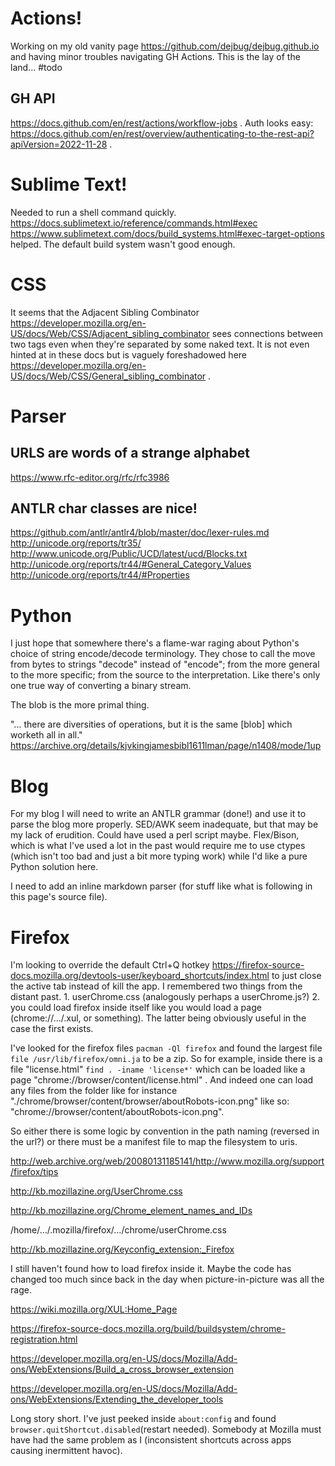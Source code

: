 # Actions!

Working on my old vanity page https://github.com/dejbug/dejbug.github.io and having minor troubles navigating GH Actions. This is the lay of the land... #todo

## GH API

https://docs.github.com/en/rest/actions/workflow-jobs . Auth looks easy: https://docs.github.com/en/rest/overview/authenticating-to-the-rest-api?apiVersion=2022-11-28 .

# Sublime Text!

Needed to run a shell command quickly. https://docs.sublimetext.io/reference/commands.html#exec  https://www.sublimetext.com/docs/build_systems.html#exec-target-options helped. The default build system wasn't good enough.

# CSS

It seems that the Adjacent Sibling Combinator https://developer.mozilla.org/en-US/docs/Web/CSS/Adjacent_sibling_combinator sees connections between two tags even when they're separated by some naked text. It is not even hinted at in these docs but is vaguely foreshadowed here <https://developer.mozilla.org/en-US/docs/Web/CSS/General_sibling_combinator> .

# Parser

## URLS are words of a strange alphabet

https://www.rfc-editor.org/rfc/rfc3986

## ANTLR char classes are nice!

https://github.com/antlr/antlr4/blob/master/doc/lexer-rules.md
http://unicode.org/reports/tr35/
http://www.unicode.org/Public/UCD/latest/ucd/Blocks.txt
http://unicode.org/reports/tr44/#General_Category_Values
http://unicode.org/reports/tr44/#Properties


# Python

I just hope that somewhere there's a flame-war raging about Python's choice of string encode/decode terminology. They chose to call the move from bytes to strings "decode" instead of "encode"; from the more general to the more specific; from the source to the interpretation. Like there's only one true way of converting a binary stream.

The blob is the more primal thing.

"... there are diversities of operations, but it is the same [blob] which worketh all in all." https://archive.org/details/kjvkingjamesbibl1611lman/page/n1408/mode/1up


# Blog

For my blog I will need to write an ANTLR grammar (done!) and use it to parse the blog more properly. SED/AWK seem inadequate, but that may be my lack of erudition. Could have used a perl script maybe. Flex/Bison, which is what I've used a lot in the past would require me to use ctypes (which isn't too bad and just a bit more typing work) while I'd like a pure Python solution here.

I need to add an inline markdown parser (for stuff like what is following in this page's source file).

# Firefox

I'm looking to override the default Ctrl+Q hotkey https://firefox-source-docs.mozilla.org/devtools-user/keyboard_shortcuts/index.html to just close the active tab instead of kill the app. I remembered two things from the distant past. 1. userChrome.css (analogously perhaps a userChrome.js?) 2. you could load firefox inside itself like you would load a page (chrome://.../.xul, or something). The latter being obviously useful in the case the first exists.

I've looked for the firefox files `pacman -Ql firefox` and found the largest file `file /usr/lib/firefox/omni.ja` to be a zip. So for example, inside there is a file "license.html" `find . -iname 'license*'` which can be loaded like a page "chrome://browser/content/license.html" . And indeed one can load any files from the folder like for instance "./chrome/browser/content/browser/aboutRobots-icon.png" like so: "chrome://browser/content/aboutRobots-icon.png".

So either there is some logic by convention in the path naming (reversed in the url?) or there must be a manifest file to map the filesystem to uris.

http://web.archive.org/web/20080131185141/http://www.mozilla.org/support/firefox/tips

http://kb.mozillazine.org/UserChrome.css

http://kb.mozillazine.org/Chrome_element_names_and_IDs

/home/.../.mozilla/firefox/.../chrome/userChrome.css

http://kb.mozillazine.org/Keyconfig_extension:_Firefox

I still haven't found how to load firefox inside it. Maybe the code has changed too much since back in the day when picture-in-picture was all the rage.

https://wiki.mozilla.org/XUL:Home_Page

https://firefox-source-docs.mozilla.org/build/buildsystem/chrome-registration.html

https://developer.mozilla.org/en-US/docs/Mozilla/Add-ons/WebExtensions/Build_a_cross_browser_extension

https://developer.mozilla.org/en-US/docs/Mozilla/Add-ons/WebExtensions/Extending_the_developer_tools

Long story short. I've just peeked inside `about:config` and found `browser.quitShortcut.disabled`(restart needed). Somebody at Mozilla must have had the same problem as I (inconsistent shortcuts across apps causing inermittent havoc).
